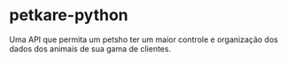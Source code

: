# petkare-python
Uma API que permita um petsho ter um maior controle e organização dos dados dos animais de sua gama de clientes.
